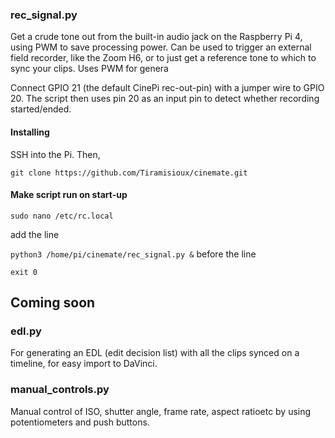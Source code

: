 ### rec_signal.py

Get a crude tone out from the built-in audio jack on the Raspberry Pi 4, using PWM to save processing power. Can be used to trigger an external field recorder, like the Zoom H6, or to just get a reference tone to which to sync your clips. Uses PWM for genera

Connect GPIO 21 (the default CinePi rec-out-pin) with a jumper wire to GPIO 20. The script then uses pin 20 as an input pin to detect whether recording started/ended.

#### Installing

SSH into the Pi. Then,

`git clone https://github.com/Tiramisioux/cinemate.git`

#### Make script run on start-up

`sudo nano /etc/rc.local`

add the line

`python3 /home/pi/cinemate/rec_signal.py &` before the line 

`exit 0`


## Coming soon

### edl.py

For generating an EDL (edit decision list) with all the clips synced on a timeline, for easy import to DaVinci.

### manual_controls.py

Manual control of ISO, shutter angle, frame rate, aspect ratioetc by using potentiometers and push buttons.






